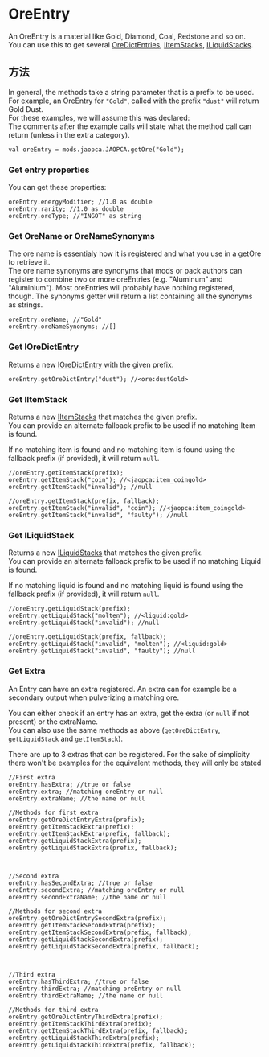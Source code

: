 # OreEntry

An OreEntry is a material like Gold, Diamond, Coal, Redstone and so on.  
You can use this to get several [OreDictEntries](/Vanilla/OreDict/IOreDictEntry/), [IItemStacks](/Vanilla/Items/IItemStack/), [ILiquidStacks](/Vanilla/Liquids/ILiquidStack/).

## 方法

In general, the methods take a string parameter that is a prefix to be used.  
For example, an OreEntry for `"Gold"`, called with the prefix `"dust"` will return Gold Dust.  
For these examples, we will assume this was declared:  
The comments after the example calls will state what the method call can return (unless in the extra category).

```zenscript
val oreEntry = mods.jaopca.JAOPCA.getOre("Gold");
```

### Get entry properties

You can get these properties:

```zenscript
oreEntry.energyModifier; //1.0 as double
oreEntry.rarity; //1.0 as double
oreEntry.oreType; //"INGOT" as string
```

### Get OreName or OreNameSynonyms

The ore name is essentialy how it is registered and what you use in a getOre to retrieve it.  
The ore name synonyms are synonyms that mods or pack authors can register to combine two or more oreEntries (e.g. "Aluminum" and "Aluminium"). Most oreEntries will probably have nothing registered, though. The synonyms getter will return a list containing all the synonyms as strings.

```zenscript
oreEntry.oreName; //"Gold"
oreEntry.oreNameSynonyms; //[]
```

### Get IOreDictEntry

Returns a new [IOreDictEntry](/Vanilla/OreDict/IOreDictEntry/) with the given prefix.

```zenscript
oreEntry.getOreDictEntry("dust"); //<ore:dustGold>
```

### Get IItemStack

Returns a new [IItemStacks](/Vanilla/Items/IItemStack/) that matches the given prefix.  
You can provide an alternate fallback prefix to be used if no matching Item is found.

If no matching item is found and no matching item is found using the fallback prefix (if provided), it will return `null`.

```zenscript
//oreEntry.getItemStack(prefix);
oreEntry.getItemStack("coin"); //<jaopca:item_coingold>
oreEntry.getItemStack("invalid"); //null

//oreEntry.getItemStack(prefix, fallback);
oreEntry.getItemStack("invalid", "coin"); //<jaopca:item_coingold>
oreEntry.getItemStack("invalid", "faulty"); //null
```

### Get ILiquidStack

Returns a new [ILiquidStacks](/Vanilla/Liquids/ILiquidStack/) that matches the given prefix.  
You can provide an alternate fallback prefix to be used if no matching Liquid is found.

If no matching liquid is found and no matching liquid is found using the fallback prefix (if provided), it will return `null`.

```zenscript
//oreEntry.getLiquidStack(prefix);
oreEntry.getLiquidStack("molten"); //<liquid:gold>
oreEntry.getLiquidStack("invalid"); //null

//oreEntry.getLiquidStack(prefix, fallback);
oreEntry.getLiquidStack("invalid", "molten"); //<liquid:gold>
oreEntry.getLiquidStack("invalid", "faulty"); //null
```

### Get Extra

An Entry can have an extra registered. An extra can for example be a secondary output when pulverizing a matching ore.

You can either check if an entry has an extra, get the extra (or `null` if not present) or the extraName.  
You can also use the same methods as above (`getOreDictEntry`, `getLiquidStack` and `getItemStack`).

There are up to 3 extras that can be registered. For the sake of simplicity there won't be examples for the equivalent methods, they will only be stated

```zenscript
//First extra
oreEntry.hasExtra; //true or false
oreEntry.extra; //matching oreEntry or null
oreEntry.extraName; //the name or null

//Methods for first extra
oreEntry.getOreDictEntryExtra(prefix);
oreEntry.getItemStackExtra(prefix);
oreEntry.getItemStackExtra(prefix, fallback);
oreEntry.getLiquidStackExtra(prefix);
oreEntry.getLiquidStackExtra(prefix, fallback);



//Second extra
oreEntry.hasSecondExtra; //true or false
oreEntry.secondExtra; //matching oreEntry or null
oreEntry.secondExtraName; //the name or null

//Methods for second extra
oreEntry.getOreDictEntrySecondExtra(prefix);
oreEntry.getItemStackSecondExtra(prefix);
oreEntry.getItemStackSecondExtra(prefix, fallback);
oreEntry.getLiquidStackSecondExtra(prefix);
oreEntry.getLiquidStackSecondExtra(prefix, fallback);



//Third extra
oreEntry.hasThirdExtra; //true or false
oreEntry.thirdExtra; //matching oreEntry or null
oreEntry.thirdExtraName; //the name or null

//Methods for third extra
oreEntry.getOreDictEntryThirdExtra(prefix);
oreEntry.getItemStackThirdExtra(prefix);
oreEntry.getItemStackThirdExtra(prefix, fallback);
oreEntry.getLiquidStackThirdExtra(prefix);
oreEntry.getLiquidStackThirdExtra(prefix, fallback);
```